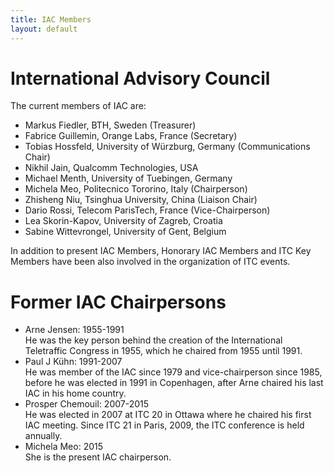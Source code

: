 ```yaml
---
title: IAC Members
layout: default
---
```


# International Advisory Council


The current members of IAC are:

  * Markus Fiedler, BTH, Sweden (Treasurer)
  * Fabrice Guillemin, Orange Labs, France (Secretary)
  * Tobias Hossfeld, University of Würzburg, Germany (Communications Chair)
  * Nikhil Jain, Qualcomm Technologies, USA
  * Michael Menth, University of Tuebingen, Germany
  * Michela Meo, Politecnico Tororino, Italy (Chairperson)
  * Zhisheng Niu, Tsinghua University, China (Liaison Chair)
  * Dario Rossi, Telecom ParisTech, France (Vice-Chairperson)
  * Lea Skorin-Kapov, University of Zagreb, Croatia
  * Sabine Wittevrongel, University of Gent, Belgium




In addition to present IAC Members, Honorary IAC Members and ITC Key Members have been also involved in the organization of ITC events.

# Former IAC Chairpersons




  * Arne Jensen: 1955-1991<br/>
He was the key person behind the creation of the International Teletraffic Congress in 1955, which he chaired from 1955 until 1991.
  * Paul J Kühn: 1991-2007<br/>
He was member of the IAC since 1979 and vice-chairperson since 1985, before he was elected in 1991 in Copenhagen, after Arne chaired his last IAC in his home country.
  * Prosper Chemouil: 2007-2015<br/>
He was elected in 2007 at ITC 20 in Ottawa where he chaired his first IAC meeting. Since ITC 21 in Paris, 2009, the ITC conference is held annually.
  * Michela Meo: 2015<br/>
She is the present IAC chairperson.


